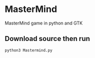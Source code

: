 # MasterMind
MasterMind game in python and GTK

## Download source then run
```python3 Mastermind.py```
